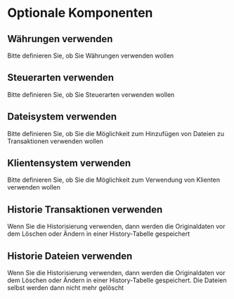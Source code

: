 # Optionale Komponenten

## Währungen verwenden
Bitte definieren Sie, ob Sie Währungen verwenden wollen

## Steuerarten verwenden
Bitte definieren Sie, ob Sie Steuerarten verwenden wollen

## Dateisystem verwenden
Bitte definieren Sie, ob Sie die Möglichkeit zum Hinzufügen von Dateien zu Transaktionen verwenden wollen

## Klientensystem verwenden
Bitte definieren Sie, ob Sie die Möglichkeit zum Verwendung von Klienten verwenden wollen

## Historie Transaktionen verwenden
Wenn Sie die Historisierung verwenden, dann werden die Originaldaten vor dem Löschen oder Ändern in einer History-Tabelle gespeichert

## Historie Dateien verwenden
Wenn Sie die Historisierung verwenden, dann werden die Originaldaten vor dem Löschen oder Ändern in einer History-Tabelle gespeichert. Die Dateien selbst werden dann nicht mehr gelöscht